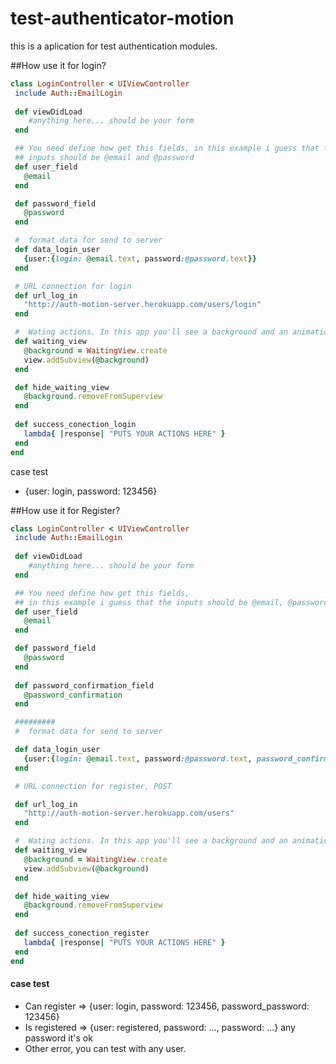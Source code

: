 test-authenticator-motion
=========================

this is a aplication for test authentication modules. 

##How use it for login?

 ```ruby
class LoginController < UIViewController
  include Auth::EmailLogin
  
  def viewDidLoad
     #anything here... should be your form
  end

  ## You need define how get this fields, in this example i guess that the
  ## inputs should be @email and @password  
  def user_field
    @email 
  end

  def password_field
    @password
  end

  #  format data for send to server
  def data_login_user
    {user:{login: @email.text, password:@password.text}}
  end

  # URL connection for login
  def url_log_in
    "http://auth-motion-server.herokuapp.com/users/login"
  end

  #  Wating actions. In this app you'll see a background and an animation
  def waiting_view
    @background = WaitingView.create
    view.addSubview(@background)
  end

  def hide_waiting_view
    @background.removeFromSuperview
  end
  
  def success_conection_login
    lambda{ |response| "PUTS YOUR ACTIONS HERE" }
  end
end
 ```

case test
  * {user: login, password: 123456}
  
##How use it for Register?

 ```ruby
class LoginController < UIViewController
  include Auth::EmailLogin
  
  def viewDidLoad
     #anything here... should be your form
  end

  ## You need define how get this fields,
  ## in this example i guess that the inputs should be @email, @password,@password_confirmation  
  def user_field
    @email 
  end

  def password_field
    @password
  end
  
  def password_confirmation_field
    @password_confirmation
  end

  #########
  #  format data for send to server

  def data_login_user
    {user:{login: @email.text, password:@password.text, password_confirmation: @password_confirmation.text}}
  end

  # URL connection for register, POST

  def url_log_in
    "http://auth-motion-server.herokuapp.com/users"
  end

  #  Wating actions. In this app you'll see a background and an animation
  def waiting_view
    @background = WaitingView.create
    view.addSubview(@background)
  end

  def hide_waiting_view
    @background.removeFromSuperview
  end
  
  def success_conection_register
    lambda{ |response| "PUTS YOUR ACTIONS HERE" }
  end
end
 ```

#### case test
  * Can register => {user: login, password: 123456, password_password: 123456}
  * Is registered => {user: registered, password: ..., password: ...} any password it's ok
  * Other error, you can test with any user.
  
